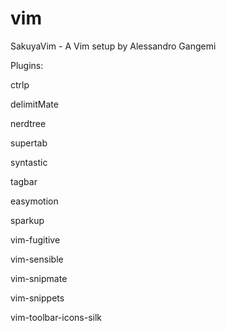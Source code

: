 vim
===

SakuyaVim - A Vim setup by Alessandro Gangemi

Plugins:

ctrlp

delimitMate

nerdtree

supertab

syntastic

tagbar

easymotion

sparkup

vim-fugitive

vim-sensible

vim-snipmate

vim-snippets

vim-toolbar-icons-silk
